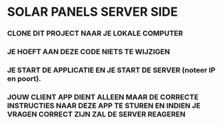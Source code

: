 # SOLAR PANELS SERVER SIDE

### CLONE DIT PROJECT NAAR JE LOKALE COMPUTER
### JE HOEFT AAN DEZE CODE NIETS TE WIJZIGEN
### JE START DE APPLICATIE EN JE START DE SERVER (noteer IP en poort).
### JOUW CLIENT APP DIENT ALLEEN MAAR DE CORRECTE INSTRUCTIES NAAR DEZE APP TE STUREN EN INDIEN JE VRAGEN CORRECT ZIJN ZAL DE SERVER REAGEREN
